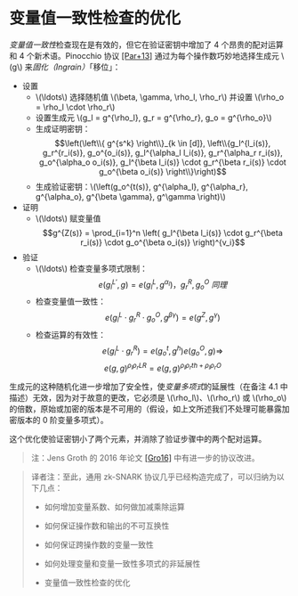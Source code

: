 # 变量值一致性检查的优化

*变量值一致性*检查现在是有效的，但它在验证密钥中增加了 4 个昂贵的配对运算和 4 个新术语。Pinocchio 协议 [[Par+13]](./references.md#Par+13) 通过为每个操作数巧妙地选择生成元 \\(g\\) 来*固化（Ingrain）*「移位」：

* 设置
  * \\(\ldots\\) 选择随机值 \\(\beta, \gamma, \rho_l, \rho_r\\) 并设置 \\(\rho_o = \rho_l \cdot \rho_r\\)
  * 设置生成元 \\(g_l = g^{\rho_l}, g_r = g^{\rho_r}, g_o = g^{\rho_o}\\)
  * 生成证明密钥：
    $$\left(\left\\{ g^{s^k} \right\\}_{k \in [d]}, \left\\{g_l^{l_i(s)}, g_r^{r_i(s)}, g_o^{o_i(s)}, g_l^{\alpha_l l_i(s)}, g_r^{\alpha_r r_i(s)}, g_o^{\alpha_o o_i(s)}, g_l^{\beta l_i(s)} \cdot g_r^{\beta r_i(s)} \cdot g_o^{\beta o_i(s)} \right\\}\right)$$
  * 生成验证密钥：\\(\left(g_o^{t(s)}, g^{\alpha_l}, g^{\alpha_r}, g^{\alpha_o}, g^{\beta \gamma}, g^\gamma \right)\\)
* 证明
  * \\(\ldots\\) 赋变量值
    $$g^{Z(s)} = \prod_{i=1}^n \left( g_l^{\beta l_i(s)} \cdot g_r^{\beta r_i(s)} \cdot g_o^{\beta o_i(s)} \right)^{v_i}$$
* 验证
  * \\(\ldots\\) 检查变量多项式限制：
    $$e\left( g_l^{L'}, g \right) = e\left( g_l^{L}, g^{\alpha_l} \right)，g_r^{R}, g_o^{O} \ 同理$$
  * 检查变量值一致性：
    $$e\left( g_l^{L} \cdot g_r^{R} \cdot g_o^{O}, g^{\beta \gamma} \right) = e\left( g^{Z}, g^\gamma \right)$$
  * 检查运算的有效性：
    $$e\left( g_l^{L} \cdot g_r^{R} \right) = e\left( g_o^t, g^h \right) e\left( g_o^O, g \right) \Rightarrow$$
    $${e\left( g, g \right)}^{\rho_l \rho_r L R} = {e\left( g, g \right)}^{\rho_l \rho_r th + \rho_l \rho_r O}$$

生成元的这种随机化进一步增加了安全性，使*变量多项式*的延展性（在备注 4.1 中描述）无效，因为对于故意的更改，它必须是 \\(\rho_l\\)、\\(\rho_r\\) 或 \\(\rho_o\\) 的倍数，原始或加密的版本是不可用的（假设，如上文所述我们不处理可能暴露加密版本的 0 阶变量多项式）。

这个优化使验证密钥小了两个元素，并消除了验证步骤中的两个配对运算。

> 注：Jens Groth 的 2016 年论文 [[Gro16]](./references.md#Gro16) 中有进一步的协议改进。

[](ignored)

> 译者注：至此，通用 zk-SNARK 协议几乎已经构造完成了，可以归纳为以下几点：
>
> * 如何增加变量系数、如何做加减乘除运算
>
> * 如何保证操作数和输出的不可互换性
>
> * 如何保证跨操作数的变量一致性
>
> * 如何处理变量和变量一致性多项式的非延展性
>
> * 变量值一致性检查的优化
